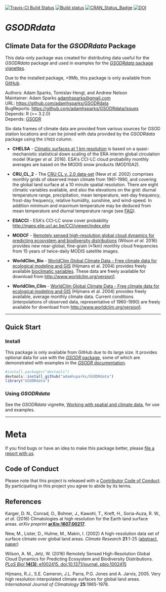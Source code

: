[![Travis-CI Build Status](https://travis-ci.org/adamhsparks/GSODRdata.svg?branch=master)](https://travis-ci.org/adamhsparks/GSODRdata)
[![Build status](https://ci.appveyor.com/api/projects/status/yf34qfha7662val4/branch/master?svg=true)](https://ci.appveyor.com/api/projects/status/yf34qfha7662val4/branch/master?svg=true)
[![CRAN_Status_Badge](http://www.r-pkg.org/badges/version/GSODRdata)]()
[![DOI](https://zenodo.org/badge/78181238.svg)](https://zenodo.org/badge/latestdoi/78181238)

# _GSODRdata_

## Climate Data for the _GSODRdata_ Package

This data-only package was created for distributing data useful for the _GSODRdata_
package and used in examples for the [_GSODRdata_ package vignettes](https://github.com/ropensci/GSODR/blob/master/vignettes/Working_with_spatial_and_climate_data.Rmd).

Due to the installed package, >9Mb, this package is only available from 
[GitHub](https://github.com/adamhsparks/GSODRdata/).

Authors: Adam Sparks, Tomislav Hengl, and Andrew Nelson  
Maintainer: Adam Sparks <adamhsparks@gmail.com>  
URL: https://github.com/adamhsparks/GSODRdata  
BugReports: https://github.com/adamhsparks/GSODRdata/issues  
Depends: R (>= 3.2.0)  
Depends: [GSODR](https://cran.r-project.org/package=GSODR)

Six data frames of climate data are provided from various sources for GSOD station locations and can be joined with data provided by the _GSODRdata_ package using the `STNID` column.


  * **CHELSA** - [Climatic surfaces at 1 km resolution](http://chelsa-climate.org)
  is based on a quasi-mechanistic statistical down scaling of the ERA interim global circulation model (Karger *et al.* 2016). ESA's CCI-LC cloud probability monthly averages are based on the MODIS snow products (MOD10A2).

  * **CRU_CL_2** - The [CRU CL v. 2.0 data-set](https://crudata.uea.ac.uk/~timm/grid/CRU_CL_2_0.html) 
  (New *et al.* 2002) comprises monthly grids of observed mean climate from 1961-1990, and covering the global land surface at a 10 minute spatial resolution. There are eight climatic variables available, and also the elevations on the grid: diurnal temperature range, precipitation, mean temperature, wet-day frequency, frost-day frequency, relative humidity, sunshine, and wind-speed. In addition minimum and maximum temperature may be
  deduced from mean temperature and diurnal temperature range (see [FAQ](https://crudata.uea.ac.uk/~timm/grid/faq.html)).

  * **ESACCI** - ESA's CCI-LC snow cover probability 
  <http://maps.elie.ucl.ac.be/CCI/viewer/index.php>

  * **MODCF** - [Remotely sensed high-resolution global cloud dynamics for predicting ecosystem and biodiversity distributions](https://github.com/adammwilson/Cloud)
  (Wilson *et al.* 2016) provides new near-global, fine-grain (≈1km) monthly cloud frequencies from 15 years of twice-daily MODIS satellite images.
  
  * **WorldClim_Bio** - [WorldClim Global Climate Data - Free climate data for ecological modeling and GIS](http://www.worldclim.org/version1)
  (Hijmans et al. 2004) provides freely available [bioclimatic variables](http://worldclim.org/bioclim).
These data are freely available for download from http://www.worldclim.org/version1.

  * **WorldClim_Clim** - [WorldClim Global Climate Data - Free climate data for ecological modeling and GIS](http://www.worldclim.org/version1)
  (Hijmans et al. 2004) provides freely available, average monthly climate data. Current
conditions (interpolations of observed data, representative of 1960-1990)
are freely available for download from http://www.worldclim.org/version1.

-----

## Quick Start

### Install

This package is only available from GitHub due to its large size. It provides optional data for use with the [_GSODR_ package](http://adamhsparks.github.io/GSODR/), some of which are demonstrated with examples in the [_GSODR_ documentation](http://adamhsparks.github.io/GSODR/articles/index.html).

```r
#install.packages("devtools")
devtools::install_github("adamhsparks/GSODRdata")
library("GSODRdata")
````

### Using _GSODRdata_

See the _GSODRdata_ vignette, [Working with spatial and climate data](http://ropensci.github.io/GSODR/articles/Working_with_spatial_and_climate_data.html), for use and examples.

-----

# Meta 
If you find bugs or have an idea to make this package better, please [file a report with us](https://github.com/adamhsparks/GSODRdata/issues).

## Code of Conduct

Please note that this project is released with a [Contributor Code of Conduct](CONDUCT.md). By participating in this project you agree to abide by its terms.

## References

Karger, D. N., Conrad, O., Bohner, J., Kawohl, T., Kreft, H., Soria-Auza, R. W., *et al*. (2016) Climatologies at high resolution for the Earth land surface areas. *arXiv preprint* [**arXiv:1607.00217**](https://www.arxiv.org/abs/1607.00217).

New, M., Lister, D., Hulme, M., Makin, I. (2002) A high-resolution data set of surface climate over global land areas. *Climate Research* **21**:1-25
([abstract](https://crudata.uea.ac.uk/cru/data/hrg/tmc/readme.txt), [paper](http://www.int-res.com/articles/cr2002/21/c021p001.pdf))

Wilson, A. M., Jetz, W. (2016) Remotely Sensed High-Resolution Global Cloud Dynamics for Predicting Ecosystem and Biodiversity Distributions. [*PLoS Biol* **14(3)**: e1002415. doi:10.1371/journal. pbio.1002415](http://journals.plos.org/plosbiology/article?id=10.1371/journal.pbio.1002415)

Hijmans, R.J., S.E. Cameron, J.L. Parra, P.G. Jones and A. Jarvis, 2005. Very 
high resolution interpolated climate surfaces for global land areas. 
*International Journal of Climatology* **25**:1965-1978.
